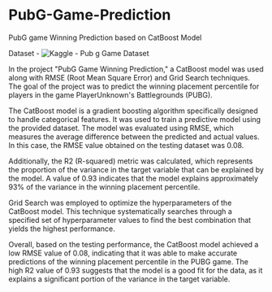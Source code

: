 # PubG-Game-Prediction
PubG game Winning Prediction based on CatBoost Model

Dataset - ![Kaggle - Pub g Game Dataset](https://www.kaggle.com/datasets/ashishjangra27/pubg-games-dataset)

In the project "PubG Game Winning Prediction," a CatBoost model was used along with RMSE (Root Mean Square Error) and Grid Search techniques. The goal of the project was to predict the winning placement percentile for players in the game PlayerUnknown's Battlegrounds (PUBG). 

The CatBoost model is a gradient boosting algorithm specifically designed to handle categorical features. It was used to train a predictive model using the provided dataset. The model was evaluated using RMSE, which measures the average difference between the predicted and actual values. In this case, the RMSE value obtained on the testing dataset was 0.08.

Additionally, the R2 (R-squared) metric was calculated, which represents the proportion of the variance in the target variable that can be explained by the model. A value of 0.93 indicates that the model explains approximately 93% of the variance in the winning placement percentile.

Grid Search was employed to optimize the hyperparameters of the CatBoost model. This technique systematically searches through a specified set of hyperparameter values to find the best combination that yields the highest performance.

Overall, based on the testing performance, the CatBoost model achieved a low RMSE value of 0.08, indicating that it was able to make accurate predictions of the winning placement percentile in the PUBG game. The high R2 value of 0.93 suggests that the model is a good fit for the data, as it explains a significant portion of the variance in the target variable.
